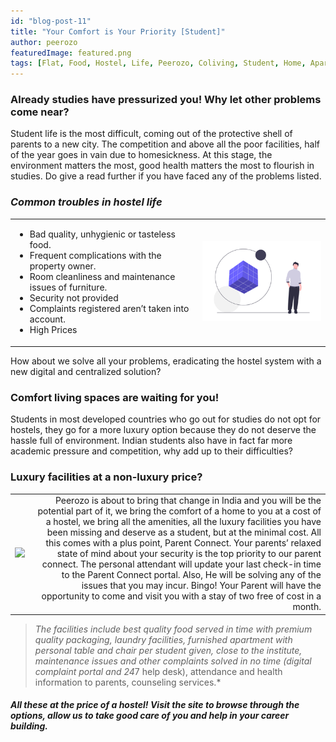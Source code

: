 ```yaml
---
id: "blog-post-11"
title: "Your Comfort is Your Priority [Student]"
author: peerozo
featuredImage: featured.png
tags: [Flat, Food, Hostel, Life, Peerozo, Coliving, Student, Home, Apartment]
---
```



### Already studies have pressurized you! Why let other problems come near?
Student life is the most difficult, coming out of the protective shell of parents to a new city. The competition and above all the poor facilities, half of the year goes in vain due to homesickness. At this stage, the environment matters the most, good health matters the most to flourish in studies. Do give a read further if you have faced any of the problems listed.

### *Common troubles in hostel life*
| | |
|:-----|------:|
|<ul><li>Bad quality, unhygienic or tasteless food.</li><li>Frequent complications with the property owner.</li><li>Room cleanliness and maintenance issues of furniture.</li><li>Security not provided</li><li>Complaints registered aren’t taken into account.</li><li>High Prices</li></ul>|<img src = "https://github.com/peerozo/assets/blob/master/Blogs/Images/Image%20-%2003.png?raw=true" width = "300"/>|

How about we solve all your problems, eradicating the hostel system with a new digital and centralized solution? 

### Comfort living spaces are waiting for you!
Students in most developed countries who go out for studies do not opt for hostels, they go for a more luxury option because they do not deserve the hassle full of environment. Indian students also have in fact far more academic pressure and competition, why add up to their difficulties?

### Luxury facilities at a non-luxury price?
| | |
|:-----|------: |
|<img src = "https://images.pexels.com/photos/3807755/pexels-photo-3807755.jpeg?cs=srgb&dl=woman-in-yellow-shirt-writing-on-white-paper-3807755.jpg&fm=jpg" width = "400"/>| Peerozo is about to bring that change in India and you will be the potential part of it, we bring the comfort of a home to you at a cost of a hostel, we bring all the amenities, all the luxury facilities you have been missing and deserve as a student, but at the minimal cost. All this comes with a plus point, Parent Connect. Your parents’ relaxed state of mind about your security is the top priority to our parent connect. The personal attendant will update your last check-in time to the Parent Connect portal. Also, He will be solving any of the issues that you may incur. Bingo! Your Parent will have the opportunity to come and visit you with a stay of two free of cost in a month.|


> *The facilities include best quality food served in time with premium quality packaging, laundry facilities, furnished apartment with personal table and chair per student given, close to the institute, maintenance issues and other complaints solved in no time (digital complaint portal and 24*7 help desk), attendance and health information to parents, counseling services.*



##### *All these at the price of a hostel! Visit the site to browse through the options, allow us to take good care of you and help in your career building.*


